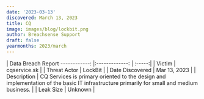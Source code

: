 ```yaml
---
date: '2023-03-13'
discovered: March 13, 2023
title: CQ
image: images/blog/lockbit.png
author: Breachsense Support
draft: false
yearmonths: 2023/march
---
```



| Data Breach Report
------------:     |:-------------:    | :-----:|
| Victim      | cqservice.sk      | 
| Threat Actor      | LockBit      | 
| Date Discovered      | Mar 13, 2023      | 
| Description      | CQ Services is primary oriented to the design and implementation of the basic IT infrastructure primarily for small and medium business.      | 
| Leak Size      | Unknown      | 

